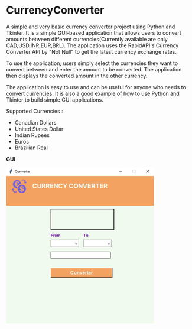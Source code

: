 # CurrencyConverter

A simple and very basic currency converter project using Python and Tkinter. It is a simple GUI-based application that allows users to convert amounts between different currencies(Currently available are only CAD,USD,INR,EUR,BRL). The application uses the RapidAPI's Currency Converter API by "Not Null" to get the latest currency exchange rates.

To use the application, users simply select the currencies they want to convert between and enter the amount to be converted. The application then displays the converted amount in the other currency. 

The application is easy to use and can be useful for anyone who needs to convert currencies. It is also a good example of how to use Python and Tkinter to build simple GUI applications.

 Supported Currencies : 
- Canadian Dollars 
- United States Dollar 
- Indian Rupees
- Euros
- Brazilian Real


**GUI**

<img align="left" alt="Coding" width="400" src="https://github.com/Jayavelrajan/CurrencyConverter/blob/97849c9d5d4e1748f3f56768c6aa0efa45c667d7/images/currConv.PNG">

